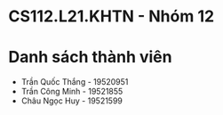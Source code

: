 # CS112.L21.KHTN - Nhóm 12
<h1>Danh sách thành viên</h1>
    <ul>
        <li>Trần Quốc Thắng - 19520951</li>
        <li>Trần Công Minh - 19521855</li>
        <li>Châu Ngọc Huy - 19521599</li>
    </ul>
